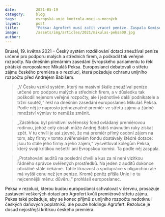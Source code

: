 ```yaml
---
date:         2021-05-19
category:     blog
tags:         evropská-unie kontrola-moci-a-mocných
layout:       post
title:        "Peksa: Agrofert musí začít vracet peníze. Zaspala Komise i česká vláda"
image:        /assets/img/articles/2021/mikulas-peksa00.jpg
author:       
---
```



Brusel, 19. května 2021 – Český systém rozdělování dotací zneužíval peníze určené pro podporu malých a středních firem, a poškodil tak veřejné rozpočty. Na dnešním plenárním zasedání Evropského parlamentu to řekl pirátský europoslanec Mikuláš Peksa. Europoslanci debatovali o střetu zájmu českého premiéra a o rezoluci, která požaduje ochranu unijního rozpočtu před Andrejem Babišem.

> „V Česku vznikl systém, který na masivní škále zneužíval peníze určené pro podporu malých a středních firem, a v důsledku tak poškodil nejenom veřejné rozpočty, ale i jednotlivé další podnikatele a tržní soutěž,“ řekl na dnešním zasedání europoslanec Mikuláš Peksa. Podle něj je naprosto jednoznačně premiér ve střetu zájmu a žádné množství výmluv to nemůže změnit.

> „Zástěrkou byl primitivní svěřenský fond ovládaný premiérovou rodinou, jehož celý obsah může Andrej Babiš mávnutím ruky získat zpět. V tu chvíli je asi zjevné, že má premiér přímý osobní zájem na tom, aby firmy v tomto svěřenském fondu dostávaly štědré dotace: jsou to stále jeho firmy a jeho zájem,“ vysvětloval kolegům Peksa, který svojí kritikou nešetřil ani Evropskou komisi. Ta podle něj zaspala.

> „Protahování auditů na poslední chvíli a kus za ní není vizitkou řádného správce svěřených prostředků. Na jeden z auditů dokonce oficiálně stále čekáme. Tahle liknavost a spolupráce s oligarchou ale má vyšší cenu než jen peníze. Kromě peněz přišla Unie i o tu nejcennější měnu: důvěru,“ prohlásil europoslanec.

Peksa v rezoluci, kterou budou europoslanci schvalovat v červnu, prosazuje zastavení veškerých dotací pro Agrofert kvůli premiérově střetu zájmu. Peksa také požaduje, aby se konec příjmů z unijního rozpočtu nedotknul českých daňových poplatníků, ale pouze holdingu Agrofert. Rezoluce je dosud nejostřejší kritikou českého premiéra.
